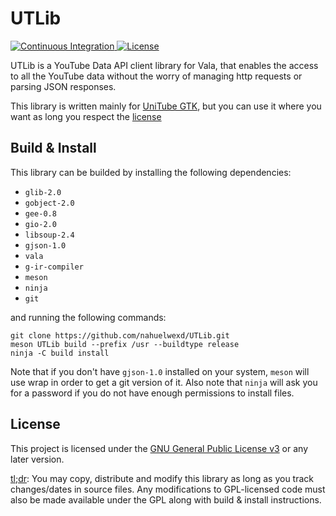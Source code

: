 # UTLib

<a href="https://github.com/nahuelwexd/UTLib/commits/master">
  <img alt="Continuous Integration" src="https://github.com/nahuelwexd/UTLib/workflows/Continuous%20Integration/badge.svg">
</a>
<a href="COPYING">
  <img alt="License" src="https://img.shields.io/github/license/nahuelwexd/UTLib?label=License&logo=gnu">
</a>

UTLib is a YouTube Data API client library for Vala, that enables the access to
all the YouTube data without the worry of managing http requests or parsing JSON
responses.

This library is written mainly for [UniTube GTK](https://github.com/nahuelwexd/UniTube-GTK),
but you can use it where you want as long you respect the [license](#License)

## Build & Install

This library can be builded by installing the following dependencies:

- `glib-2.0`
- `gobject-2.0`
- `gee-0.8`
- `gio-2.0`
- `libsoup-2.4`
- `gjson-1.0`
- `vala`
- `g-ir-compiler`
- `meson`
- `ninja`
- `git`

and running the following commands:

```shell
git clone https://github.com/nahuelwexd/UTLib.git
meson UTLib build --prefix /usr --buildtype release
ninja -C build install
```

Note that if you don't have `gjson-1.0` installed on your system, `meson` will use
wrap in order to get a git version of it. Also note that `ninja` will ask you
for a password if you do not have enough permissions to install files.

## License

This project is licensed under the [GNU General Public License v3](COPYING) or
any later version.

[tl;dr](https://www.tldrlegal.com/l/gpl-3.0): You may copy, distribute and modify
this library as long as you track changes/dates in source files. Any modifications
to GPL-licensed code must also be made available under the GPL along with build
& install instructions.
